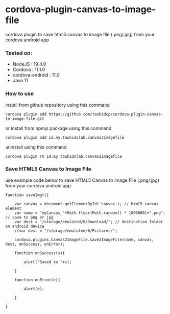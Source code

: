 # cordova-plugin-canvas-to-image-file
cordova plugin to save html5 canvas to image file (.png/.jpg) from your cordova android app

### Tested on:

- NodeJS  	      : 19.4.0
- Cordova 	      : 11.1.0
- cordova-android : 11.0 
- Java 11  

### How to use

install from github repository using this command
```
cordova plugin add https://github.com/tauhidcp/cordova-plugin-canvas-to-image-file.git
```
or install from npmjs package using this command 
```
cordova plugin add id.my.tauhidslab.canvas2imagefile
```

uninstall using this command
```
cordova plugin rm id.my.tauhidslab.canvas2imagefile
```

### Save HTML5 Canvas to Image File 

use example code below to save HTML5 Canvas to Image File (.png/.jpg) from your cordova android app  

``` 
function saveImg(){
	
	var canvas = document.getElementById('canvas'); // html5 canvas element
	var name = "myCanvas_"+Math.floor(Math.random() * 1000000)+".png"; // save to png or jpg
	var dest = "/storage/emulated/0/Download/"; // destination folder on android device 
	//var dest = "/storage/emulated/0/Pictures/";
	
	cordova.plugins.Canvas2ImageFile.save2ImageFile(name, canvas, dest, onSuccess, onError);
	
	function onSuccess(s){
		
		alert("Saved to "+s);
		
	}
	
	function onError(e){
	 
		alert(e);
  		
	}
	
}
```

